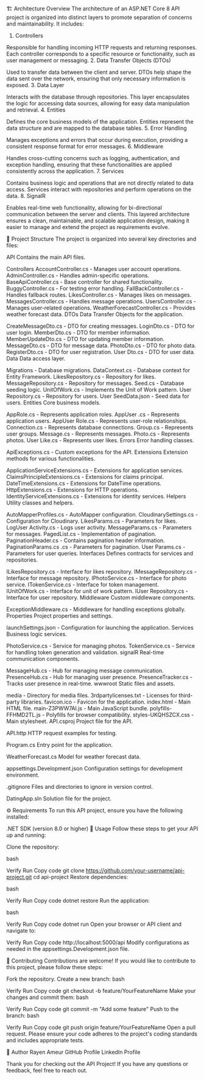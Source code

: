 
🏗️ Architecture Overview
The architecture of an ASP.NET Core 8 API project is organized into distinct layers to promote separation of concerns and maintainability. It includes:

1. Controllers

Responsible for handling incoming HTTP requests and returning responses. Each controller corresponds to a specific resource or functionality, such as user management or messaging.
2. Data Transfer Objects (DTOs)

Used to transfer data between the client and server. DTOs help shape the data sent over the network, ensuring that only necessary information is exposed.
3. Data Layer

Interacts with the database through repositories. This layer encapsulates the logic for accessing data sources, allowing for easy data manipulation and retrieval.
4. Entities

Defines the core business models of the application. Entities represent the data structure and are mapped to the database tables.
5. Error Handling

Manages exceptions and errors that occur during execution, providing a consistent response format for error messages.
6. Middleware

Handles cross-cutting concerns such as logging, authentication, and exception handling, ensuring that these functionalities are applied consistently across the application.
7. Services

Contains business logic and operations that are not directly related to data access. Services interact with repositories and perform operations on the data.
8. SignalR

Enables real-time web functionality, allowing for bi-directional communication between the server and clients.
This layered architecture ensures a clean, maintainable, and scalable application design, making it easier to manage and extend the project as requirements evolve.

📂 Project Structure
The project is organized into several key directories and files:

API
Contains the main API files.

Controllers
AccountController.cs - Manages user account operations.
AdminController.cs - Handles admin-specific operations.
BaseApiController.cs - Base controller for shared functionality.
BuggyController.cs - For testing error handling.
FallBackController.cs - Handles fallback routes.
LikesController.cs - Manages likes on messages.
MessagesController.cs - Handles message operations.
UsersController.cs - Manages user-related operations.
WeatherForecastController.cs - Provides weather forecast data.
DTOs
Data Transfer Objects for the application.

CreateMessageDto.cs - DTO for creating messages.
LoginDto.cs - DTO for user login.
MemberDto.cs - DTO for member information.
MemberUpdateDto.cs - DTO for updating member information.
MessageDto.cs - DTO for message data.
PhotoDto.cs - DTO for photo data.
RegisterDto.cs - DTO for user registration.
User Dto.cs - DTO for user data.
Data
Data access layer.

Migrations - Database migrations.
DataContext.cs - Database context for Entity Framework.
LikesRepository.cs - Repository for likes.
MessageRepository.cs - Repository for messages.
Seed.cs - Database seeding logic.
UnitOfWork.cs - Implements the Unit of Work pattern.
User Repository.cs - Repository for users.
User SeedData.json - Seed data for users.
Entities
Core business models.

AppRole.cs - Represents application roles.
AppUser .cs - Represents application users.
AppUser Role.cs - Represents user-role relationships.
Connection.cs - Represents database connections.
Group.cs - Represents user groups.
Message.cs - Represents messages.
Photo.cs - Represents photos.
User Like.cs - Represents user likes.
Errors
Error handling classes.

ApiExceptions.cs - Custom exceptions for the API.
Extensions
Extension methods for various functionalities.

ApplicationServiceExtensions.cs - Extensions for application services.
ClaimsPrincipleExtensions.cs - Extensions for claims principal.
DateTimeExtensions.cs - Extensions for DateTime operations.
HttpExtensions.cs - Extensions for HTTP operations.
IdentityServiceExtensions.cs - Extensions for identity services.
Helpers
Utility classes and helpers.

AutoMapperProfiles.cs - AutoMapper configuration.
CloudinarySettings.cs - Configuration for Cloudinary.
LikesParams.cs - Parameters for likes.
LogUser Activity.cs - Logs user activity.
MessageParams.cs - Parameters for messages.
PagedList.cs - Implementation of pagination.
PaginationHeader.cs - Contains pagination header information.
PaginationParams.cs .cs - Parameters for pagination.
User Params.cs - Parameters for user queries.
Interfaces
Defines contracts for services and repositories.

ILikesRepository.cs - Interface for likes repository.
IMessageRepository.cs - Interface for message repository.
IPhotoService.cs - Interface for photo service.
ITokenService.cs - Interface for token management.
IUnitOfWork.cs - Interface for unit of work pattern.
IUser Repository.cs - Interface for user repository.
Middleware
Custom middleware components.

ExceptionMiddleware.cs - Middleware for handling exceptions globally.
Properties
Project properties and settings.

launchSettings.json - Configuration for launching the application.
Services
Business logic services.

PhotoService.cs - Service for managing photos.
TokenService.cs - Service for handling token generation and validation.
signalR
Real-time communication components.

MessageHub.cs - Hub for managing message communication.
PresenceHub.cs - Hub for managing user presence.
PresenceTracker.cs - Tracks user presence in real-time.
wwwroot
Static files and assets.

media - Directory for media files.
3rdpartylicenses.txt - Licenses for third-party libraries.
favicon.ico - Favicon for the application.
index.html - Main HTML file.
main-Z3PWW7AI.js - Main JavaScript bundle.
polyfills-FFHMD2TL.js - Polyfills for browser compatibility.
styles-UKQHSZCX.css - Main stylesheet.
API.csproj
Project file for the API.

API.http
HTTP request examples for testing.

Program.cs
Entry point for the application.

WeatherForecast.cs
Model for weather forecast data.

appsettings.Development.json
Configuration settings for development environment.

.gitignore
Files and directories to ignore in version control.

DatingApp.sln
Solution file for the project.

⚙️ Requirements
To run this API project, ensure you have the following installed:

.NET SDK (version 8.0 or higher)
🚀 Usage
Follow these steps to get your API up and running:

Clone the repository:

bash

Verify
Run
Copy code
git clone https://github.com/your-username/api-project.git
cd api-project
Restore dependencies:

bash

Verify
Run
Copy code
dotnet restore
Run the application:

bash

Verify
Run
Copy code
dotnet run
Open your browser or API client and navigate to:


Verify
Run
Copy code
http://localhost:5000/api
Modify configurations as needed in the appsettings.Development.json file.

🤝 Contributing
Contributions are welcome! If you would like to contribute to this project, please follow these steps:

Fork the repository.
Create a new branch:
bash

Verify
Run
Copy code
git checkout -b feature/YourFeatureName
Make your changes and commit them:
bash

Verify
Run
Copy code
git commit -m "Add some feature"
Push to the branch:
bash

Verify
Run
Copy code
git push origin feature/YourFeatureName
Open a pull request.
Please ensure your code adheres to the project's coding standards and includes appropriate tests.

👤 Author
Rayen Ameur
GitHub Profile
LinkedIn Profile

Thank you for checking out the API Project! If you have any questions or feedback, feel free to reach out.

